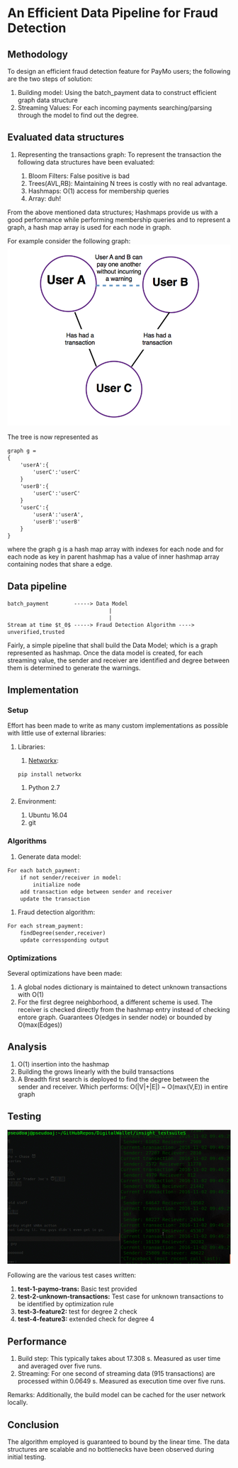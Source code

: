 # An Efficient Data Pipeline for Fraud Detection

## Methodology
To design an efficient fraud detection feature for PayMo users; the following are the two steps of solution:

1. Building model: Using the batch_payment data to construct efficient graph data structure
1. Streaming Values: For each incoming payments searching/parsing through the model to find out the degree.

## Evaluated data structures
1. Representing the transactions graph: To represent the transaction the following data structures have been evaluated:

	1. Bloom Filters: False positive is bad
	1. Trees(AVL,RB): Maintaining N trees is costly with no real advantage.
	1. Hashmaps: O(1) access for membership queries
	1. Array: duh!

From the above mentioned data structures; Hashmaps provide us with a good performance while performing membership queries and to represent a graph, a hash map array is used for each node in graph.

For example consider the following graph:
![example](images/friend-of-a-friend1.png)

The tree is now represented as
```
graph g =
{
	'userA':{
		'userC':'userC'
	}
	'userB':{
		'userC':'userC'
	}
	'userC':{
		'userA':'userA',
		'userB':'userB'
	}
}
```

where the graph g is a hash map array with indexes for each node and for each node as key in parent hashmap has a value of inner hashmap array containing nodes that share a edge.

## Data pipeline
```text
batch_payment        -----> Data Model
                                |
                                |
Stream at time $t_0$ -----> Fraud Detection Algorithm ----> unverified,trusted
```

Fairly, a simple pipeline that shall build the Data Model; which is a graph represented as hashmap. Once the data model is created, for each streaming value, the sender and receiver are identified and degree between them is determined to generate the warnings.
## Implementation
### Setup
Effort has been made to write as many custom implementations as possible with little use of external libraries:

1. Libraries:

	1. [Networkx](https://networkx.github.io/documentation/networkx-1.10/install.html):
	```
	pip install networkx
	```

	1. Python 2.7

1. Environment:
	1. Ubuntu 16.04
	1. git

### Algorithms
1. Generate data model:
```
For each batch_payment:
	if not sender/receiver in model:
		initialize node
	add transaction edge between sender and receiver
	update the transaction
```

1. Fraud detection algorithm:
```
For each stream_payment:
	findDegree(sender,receiver)
	update corressponding output
```

### Optimizations
Several optimizations have been made:
1. A global nodes dictionary is maintained to detect unknown transactions with O(1)
1. For the first degree neighborhood, a different scheme is used. The receiver is checked directly from the hashmap entry instead of checking entore graph. Guarantees O(edges in sender node) or bounded by O(max(Edges))

## Analysis
1. O(1) insertion into the hashmap
1. Building the grows linearly with the build transactions
1. A Breadth first search is deployed to find the degree between the sender and receiver. Which performs: O(|V|+|E|) ~ O(max(V,E)) in entire graph

## Testing
![images/test.gif](images/tests.gif)

Following are the various test cases written:
1. **test-1-paymo-trans:** Basic test provided
1. **test-2-unknown-transactions:** Test case for unknown transactions to be identified by optimization rule
1. **test-3-feature2:** test for degree 2 check
1. **test-4-feature3:** extended check for degree 4

## Performance
1. Build step: This typically takes about 17.308 s. Measured as user time and averaged over five runs.
1. Streaming: For one second of streaming data (915 transactions) are processed within 0.0649 s. Measured as execution time over five runs.

Remarks: Additionally, the build model can be cached for the user network locally.

## Conclusion
The algorithm employed is guaranteed to bound by the linear time. The data structures are scalable and no bottlenecks have been observed during initial testing.

